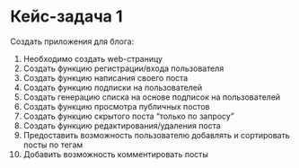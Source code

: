 # Кейс-задача 1

Создать приложения для блога:

1. Необходимо создать web-страницу
2. Создать функцию регистрации/входа пользователя
3. Создать функцию написания своего поста
4. Создать функцию подписки на пользователей
5. Создать генерацию списка на основе подписок на пользователей
6. Создать функцию просмотра публичных постов
7. Создать функцию скрытого поста “только по запросу”
8. Создать функцию редактирования/удаления поста
9. Предоставить возможность пользователю добавлять и сортировать посты по тегам
10. Добавить возможность комментировать посты

